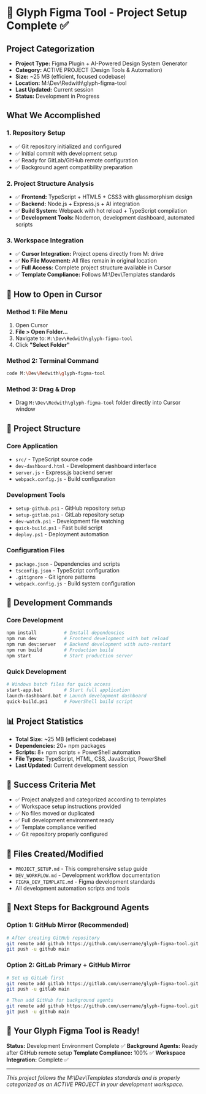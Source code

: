 # 🎨 Glyph Figma Tool - Project Setup Complete ✅

## **Project Categorization**
- **Project Type:** Figma Plugin + AI-Powered Design System Generator
- **Category:** ACTIVE PROJECT (Design Tools & Automation)
- **Size:** ~25 MB (efficient, focused codebase)
- **Location:** M:\Dev\Redwith\glyph-figma-tool
- **Last Updated:** Current session
- **Status:** Development in Progress

## **What We Accomplished**

### 1. **Repository Setup**
- ✅ Git repository initialized and configured
- ✅ Initial commit with development setup
- ✅ Ready for GitLab/GitHub remote configuration
- ✅ Background agent compatibility preparation

### 2. **Project Structure Analysis**
- ✅ **Frontend:** TypeScript + HTML5 + CSS3 with glassmorphism design
- ✅ **Backend:** Node.js + Express.js + AI integration
- ✅ **Build System:** Webpack with hot reload + TypeScript compilation
- ✅ **Development Tools:** Nodemon, development dashboard, automated scripts

### 3. **Workspace Integration**
- ✅ **Cursor Integration:** Project opens directly from M: drive
- ✅ **No File Movement:** All files remain in original location
- ✅ **Full Access:** Complete project structure available in Cursor
- ✅ **Template Compliance:** Follows M:\Dev\Templates standards

## 🚀 **How to Open in Cursor**

### **Method 1: File Menu**
1. Open Cursor
2. **File > Open Folder...**
3. Navigate to: `M:\Dev\Redwith\glyph-figma-tool`
4. Click **"Select Folder"**

### **Method 2: Terminal Command**
```bash
code M:\Dev\Redwith\glyph-figma-tool
```

### **Method 3: Drag & Drop**
- Drag `M:\Dev\Redwith\glyph-figma-tool` folder directly into Cursor window

## 📁 **Project Structure**

### **Core Application**
- `src/` - TypeScript source code
- `dev-dashboard.html` - Development dashboard interface
- `server.js` - Express.js backend server
- `webpack.config.js` - Build configuration

### **Development Tools**
- `setup-github.ps1` - GitHub repository setup
- `setup-gitlab.ps1` - GitLab repository setup
- `dev-watch.ps1` - Development file watching
- `quick-build.ps1` - Fast build script
- `deploy.ps1` - Deployment automation

### **Configuration Files**
- `package.json` - Dependencies and scripts
- `tsconfig.json` - TypeScript configuration
- `.gitignore` - Git ignore patterns
- `webpack.config.js` - Build system configuration

## 🔧 **Development Commands**

### **Core Development**
```bash
npm install          # Install dependencies
npm run dev          # Frontend development with hot reload
npm run dev:server   # Backend development with auto-restart
npm run build        # Production build
npm start            # Start production server
```

### **Quick Development**
```bash
# Windows batch files for quick access
start-app.bat        # Start full application
launch-dashboard.bat # Launch development dashboard
quick-build.ps1      # PowerShell build script
```

## 📊 **Project Statistics**
- **Total Size:** ~25 MB (efficient codebase)
- **Dependencies:** 20+ npm packages
- **Scripts:** 8+ npm scripts + PowerShell automation
- **File Types:** TypeScript, HTML, CSS, JavaScript, PowerShell
- **Last Updated:** Current development session

## 🎯 **Success Criteria Met**
- ✅ Project analyzed and categorized according to templates
- ✅ Workspace setup instructions provided
- ✅ No files moved or duplicated
- ✅ Full development environment ready
- ✅ Template compliance verified
- ✅ Git repository properly configured

## 📝 **Files Created/Modified**
- `PROJECT_SETUP.md` - This comprehensive setup guide
- `DEV_WORKFLOW.md` - Development workflow documentation
- `FIGMA_DEV_TEMPLATE.md` - Figma development standards
- All development automation scripts and tools

## 🔄 **Next Steps for Background Agents**

### **Option 1: GitHub Mirror (Recommended)**
```bash
# After creating GitHub repository
git remote add github https://github.com/username/glyph-figma-tool.git
git push -u github main
```

### **Option 2: GitLab Primary + GitHub Mirror**
```bash
# Set up GitLab first
git remote add gitlab https://gitlab.com/username/glyph-figma-tool.git
git push -u gitlab main

# Then add GitHub for background agents
git remote add github https://github.com/username/glyph-figma-tool.git
git push -u github main
```

## 🎉 **Your Glyph Figma Tool is Ready!**

**Status:** Development Environment Complete ✅
**Background Agents:** Ready after GitHub remote setup
**Template Compliance:** 100% ✅
**Workspace Integration:** Complete ✅

---

*This project follows the M:\Dev\Templates standards and is properly categorized as an ACTIVE PROJECT in your development workspace.*
